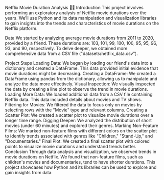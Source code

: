 Netflix Movie Duration Analysis 🍿🍿
Introduction
This project involves performing an exploratory analysis of Netflix movie durations over the years. We'll use Python and its data manipulation and visualization libraries to gain insights into the trends and characteristics of movie durations on the Netflix platform.

Data
We started by analyzing average movie durations from 2011 to 2020, provided by a friend. These durations are: 103, 101, 99, 100, 100, 95, 95, 96, 93, and 90, respectively. To delve deeper, we obtained more comprehensive data from a CSV file ("datasets/netflix_data.csv").

Project Steps
Loading Data: We began by loading our friend's data into a dictionary and created a DataFrame. This data provided initial evidence that movie durations might be decreasing.
Creating a DataFrame: We created a DataFrame using pandas from the dictionary, allowing us to manipulate and analyze the data more effectively.
Visual Inspection: We visually inspected the data by creating a line plot to observe the trend in movie durations.
Loading More Data: We loaded additional data from a CSV file containing Netflix data. This data included details about movies and TV shows.
Filtering for Movies: We filtered the data to focus only on movies by selecting rows with the "Movie" type and relevant columns.
Creating a Scatter Plot: We created a scatter plot to visualize movie durations over a longer time range.
Digging Deeper: We analyzed the distribution of short movies (under 60 minutes) and explored their genres.
Marking Non-Feature Films: We marked non-feature films with different colors on the scatter plot to identify trends associated with genres like "Children," "Stand-Up," and "Documentaries."
Final Plot: We created a final scatter plot with colored points to visualize movie durations and understand trends better.
Conclusion
Through data analysis and visualization, we observed trends in movie durations on Netflix. We found that non-feature films, such as children's movies and documentaries, tend to have shorter durations. This project showcases how Python and its libraries can be used to explore and gain insights from data
